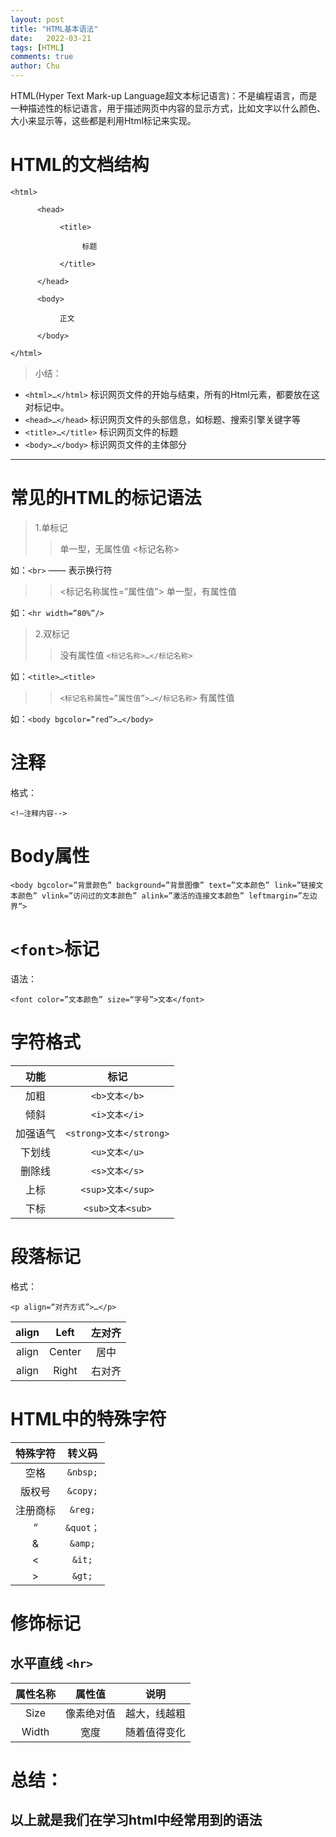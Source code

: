 ```yaml
---
layout: post
title: "HTML基本语法"
date:   2022-03-21
tags: [HTML]
comments: true
author: Chu
---
```


HTML(Hyper Text Mark-up Language超文本标记语言)：不是编程语言，而是一种描述性的标记语言，用于描述网页中内容的显示方式，比如文字以什么颜色、大小来显示等，这些都是利用Html标记来实现。

<!-- more -->

# HTML的文档结构
```
<html>
 
      <head>
 
           <title>
 
                标题
 
           </title>
 
      </head>
 
      <body>
 
           正文
 
      </body>
 
</html>
```
> 小结：
- `<html>…</html>` 标识网页文件的开始与结束，所有的Html元素，都要放在这对标记中。
- `<head>…</head>` 标识网页文件的头部信息，如标题、搜索引擎关键字等
- `<title>…</title>` 标识网页文件的标题
- `<body>…</body>` 标识网页文件的主体部分

---

# 常见的HTML的标记语法

> 1.单标记
>> 单一型，无属性值
>> <标记名称>

如：`<br>` —— 表示换行符

>> <标记名称属性=”属性值”>
>> 单一型，有属性值

如：`<hr width=”80%”/>`

> 2.双标记
>> 没有属性值
>> `<标记名称>…</标记名称>`

如：`<title>…<title>`


>> `<标记名称属性=”属性值”>…</标记名称>`
>> 有属性值

如：`<body bgcolor=”red”>…</body>`
  
# 注释

格式：

`<!—注释内容-->`
  
# Body属性
```
<body bgcolor=”背景颜色” background=”背景图像” text=”文本颜色” link=”链接文本颜色” vlink=”访问过的文本颜色” alink=”激活的连接文本颜色” leftmargin=”左边界”>
```

# `<font>`标记

语法：

`<font color=”文本颜色” size=“字号”>文本</font>`
  
# 字符格式
  
|功能|标记|
|:--:|:--:|
|加粗    |`<b>文本</b>`|
|倾斜    |`<i>文本</i>`|
|加强语气 |`<strong>文本</strong>`|
|下划线|`<u>文本</u>`|
|删除线|`<s>文本</s>`|
|上标|`<sup>文本</sup>`|
|下标|`<sub>文本<sub>`|

  
# 段落标记

格式：

`<p align=“对齐方式”>…</p>`

align|Left|左对齐
:--:|:--:|:--:
align|Center|居中
align|Right|右对齐


# HTML中的特殊字符

特殊字符|转义码
:--:|:--:|
空格|`&nbsp;`
版权号|`&copy;`
注册商标|`&reg;`
“|`&quot；`
&|`&amp;`
<|`&it;`
>|`&gt;`
 

# 修饰标记

## 水平直线 `<hr>`

属性名称|属性值|说明
:--:|:--:|:--:
Size|像素绝对值|越大，线越粗
Width|宽度|随着值得变化

 
# 总结：
## 以上就是我们在学习html中经常用到的语法
